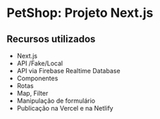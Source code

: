 # PetShop: Projeto Next.js

## Recursos utilizados

- Next.js
- API /Fake/Local
- API via Firebase Realtime Database
- Componentes
- Rotas
- Map, Filter
- Manipulação de formulário
- Publicação na Vercel e na Netlify
